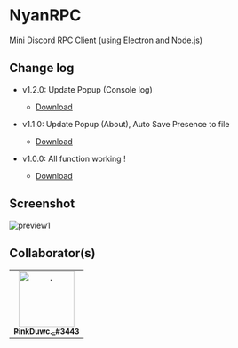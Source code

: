 # NyanRPC
Mini Discord RPC Client (using Electron and Node.js)

## Change log

- v1.2.0: Update Popup (Console log)
  - [Download](https://github.com/aiko-chan-ai/NyanRPC/releases/download/1.2.0/nyan.exe)

- v1.1.0: Update Popup (About), Auto Save Presence to file
  - [Download](https://github.com/aiko-chan-ai/NyanRPC/releases/download/1.1.0/nyan.exe)

- v1.0.0: All function working !
  - [Download](https://github.com/aiko-chan-ai/NyanRPC/releases/download/1.0.0/nyan.exe)

## Screenshot
<img src="https://cdn.discordapp.com/attachments/820557032016969751/965666994085060678/unknown.png" alt="preview1">

## Collaborator(s)
<table>
    <tr>
      <td align="center"><a href="https://github.com/hongduccodedao"><img src="https://avatars.githubusercontent.com/u/73995275" width="100px;" alt="."/><br/><sub><b>PinkDuwc._#3443</b></sub></a><br/></td>
    </tr>
  </table>
